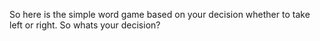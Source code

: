 So here is the simple word game based on your decision whether to take left or right. So whats your decision? 
